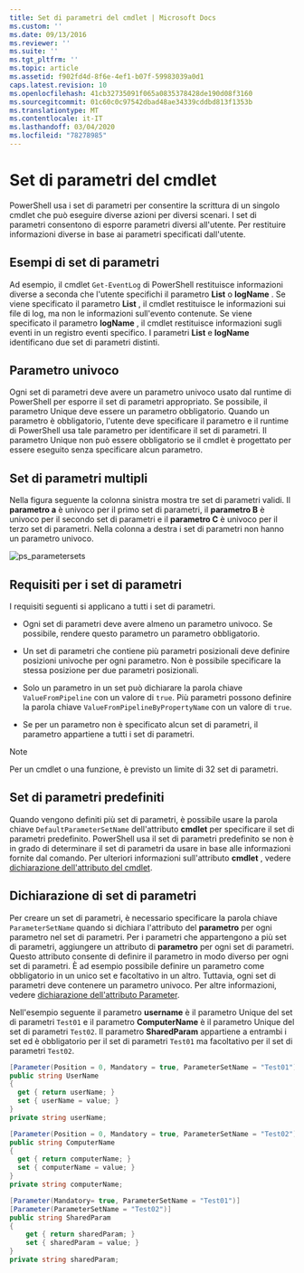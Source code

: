 ```yaml
---
title: Set di parametri del cmdlet | Microsoft Docs
ms.custom: ''
ms.date: 09/13/2016
ms.reviewer: ''
ms.suite: ''
ms.tgt_pltfrm: ''
ms.topic: article
ms.assetid: f902fd4d-8f6e-4ef1-b07f-59983039a0d1
caps.latest.revision: 10
ms.openlocfilehash: 41cb32735091f065a0835378428de190d08f3160
ms.sourcegitcommit: 01c60c0c97542dbad48ae34339cddbd813f1353b
ms.translationtype: MT
ms.contentlocale: it-IT
ms.lasthandoff: 03/04/2020
ms.locfileid: "78278985"
---
```

# <a name="cmdlet-parameter-sets"></a>Set di parametri del cmdlet

PowerShell usa i set di parametri per consentire la scrittura di un singolo cmdlet che può eseguire diverse azioni per diversi scenari. I set di parametri consentono di esporre parametri diversi all'utente. Per restituire informazioni diverse in base ai parametri specificati dall'utente.

## <a name="examples-of-parameter-sets"></a>Esempi di set di parametri

Ad esempio, il cmdlet `Get-EventLog` di PowerShell restituisce informazioni diverse a seconda che l'utente specifichi il parametro **List** o **logName** . Se viene specificato il parametro **List** , il cmdlet restituisce le informazioni sui file di log, ma non le informazioni sull'evento contenute. Se viene specificato il parametro **logName** , il cmdlet restituisce informazioni sugli eventi in un registro eventi specifico. I parametri **List** e **logName** identificano due set di parametri distinti.

## <a name="unique-parameter"></a>Parametro univoco

Ogni set di parametri deve avere un parametro univoco usato dal runtime di PowerShell per esporre il set di parametri appropriato. Se possibile, il parametro Unique deve essere un parametro obbligatorio. Quando un parametro è obbligatorio, l'utente deve specificare il parametro e il runtime di PowerShell usa tale parametro per identificare il set di parametri. Il parametro Unique non può essere obbligatorio se il cmdlet è progettato per essere eseguito senza specificare alcun parametro.

## <a name="multiple-parameter-sets"></a>Set di parametri multipli

Nella figura seguente la colonna sinistra mostra tre set di parametri validi. Il **parametro a** è univoco per il primo set di parametri, il **parametro B** è univoco per il secondo set di parametri e il **parametro C** è univoco per il terzo set di parametri. Nella colonna a destra i set di parametri non hanno un parametro univoco.

![ps_parametersets](media/cmdlet-parameter-sets/ps-parametersets.gif)

## <a name="parameter-set-requirements"></a>Requisiti per i set di parametri

I requisiti seguenti si applicano a tutti i set di parametri.

- Ogni set di parametri deve avere almeno un parametro univoco. Se possibile, rendere questo parametro un parametro obbligatorio.

- Un set di parametri che contiene più parametri posizionali deve definire posizioni univoche per ogni parametro. Non è possibile specificare la stessa posizione per due parametri posizionali.

- Solo un parametro in un set può dichiarare la parola chiave `ValueFromPipeline` con un valore di `true`.
  Più parametri possono definire la parola chiave `ValueFromPipelineByPropertyName` con un valore di `true`.

- Se per un parametro non è specificato alcun set di parametri, il parametro appartiene a tutti i set di parametri.

> [!NOTE]
> Per un cmdlet o una funzione, è previsto un limite di 32 set di parametri.

## <a name="default-parameter-sets"></a>Set di parametri predefiniti

Quando vengono definiti più set di parametri, è possibile usare la parola chiave `DefaultParameterSetName` dell'attributo **cmdlet** per specificare il set di parametri predefinito. PowerShell usa il set di parametri predefinito se non è in grado di determinare il set di parametri da usare in base alle informazioni fornite dal comando. Per ulteriori informazioni sull'attributo **cmdlet** , vedere [dichiarazione dell'attributo del cmdlet](./cmdlet-attribute-declaration.md).

## <a name="declaring-parameter-sets"></a>Dichiarazione di set di parametri

Per creare un set di parametri, è necessario specificare la parola chiave `ParameterSetName` quando si dichiara l'attributo del **parametro** per ogni parametro nel set di parametri. Per i parametri che appartengono a più set di parametri, aggiungere un attributo di **parametro** per ogni set di parametri. Questo attributo consente di definire il parametro in modo diverso per ogni set di parametri. È ad esempio possibile definire un parametro come obbligatorio in un unico set e facoltativo in un altro. Tuttavia, ogni set di parametri deve contenere un parametro univoco. Per altre informazioni, vedere [dichiarazione dell'attributo Parameter](parameter-attribute-declaration.md).

Nell'esempio seguente il parametro **username** è il parametro Unique del set di parametri `Test01` e il parametro **ComputerName** è il parametro Unique del set di parametri `Test02`. Il parametro **SharedParam** appartiene a entrambi i set ed è obbligatorio per il set di parametri `Test01` ma facoltativo per il set di parametri `Test02`.

```csharp
[Parameter(Position = 0, Mandatory = true, ParameterSetName = "Test01")]
public string UserName
{
  get { return userName; }
  set { userName = value; }
}
private string userName;

[Parameter(Position = 0, Mandatory = true, ParameterSetName = "Test02")]
public string ComputerName
{
  get { return computerName; }
  set { computerName = value; }
}
private string computerName;

[Parameter(Mandatory= true, ParameterSetName = "Test01")]
[Parameter(ParameterSetName = "Test02")]
public string SharedParam
{
    get { return sharedParam; }
    set { sharedParam = value; }
}
private string sharedParam;
```
